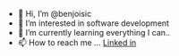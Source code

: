 - 👋 Hi, I’m @benjoisic
- 👀 I’m interested in software development
- 🌱 I’m currently learning everything I can..
- 📫 How to reach me ... <a href="https://www.linkedin.com/in/benjamin-i-a732b588/">Linked in</a>

<!---
benjoisic/benjoisic is a ✨ special ✨ repository because its `README.md` (this file) appears on your GitHub profile.
You can click the Preview link to take a look at your changes.
--->
